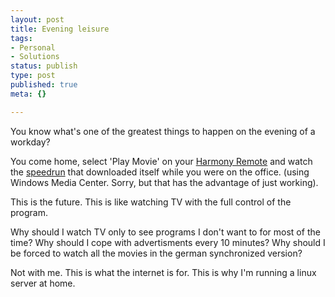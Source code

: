 ```yaml
---
layout: post
title: Evening leisure
tags:
- Personal
- Solutions
status: publish
type: post
published: true
meta: {}

---
```

<p>You know what's one of the greatest things to happen on the evening of a workday?</p>
<p>You come home, select 'Play Movie' on your <a href="http://www.logitech.com/index.cfm/products/features/harmonytopics/CH/EN,crid=2079,categoryid=396">Harmony Remote</a> and watch the <a href="http://speeddemosarchive.com/BanjoTooie.html">speedrun</a> that downloaded itself while you were on the office. (using Windows Media Center. Sorry, but that has the advantage of just working).</p>
<p>This is the future. This is like watching TV with the full control of the program.</p>
<p>Why should I watch TV only to see programs I don't want to for most of the time? Why should I cope with advertisments every 10 minutes? Why should I be forced to watch all the movies in the german synchronized version?</p>
<p>Not with me. This is what the internet is for. This is why I'm running a linux server at home.</p>
